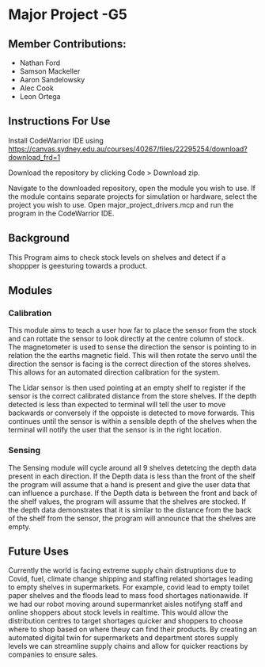 # Major Project -G5
## Member Contributions:
- Nathan Ford
- Samson Mackeller
- Aaron Sandelowsky
- Alec Cook
- Leon Ortega
## Instructions For Use
Install CodeWarrior IDE using https://canvas.sydney.edu.au/courses/40267/files/22295254/download?download_frd=1

Download the repository by clicking Code > Download zip.

Navigate to the downloaded repository, open the module you wish to use. If the module contains separate projects for simulation or hardware, select the project you wish to use. Open major_project_drivers.mcp and run the program in the CodeWarrior IDE.
## Background
This Program aims to check stock levels on shelves and detect if a shoppper is geesturing towards a product.
## Modules
### Calibration
This module aims to teach a user how far to place the sensor from the stock and can rottate the sensor to look directly at the centre column of stock. The magnetometer is used to sense the direction the sensor is pointing to in relation the the earths magnetic field. This will then rotate the servo until the direction the sensor is facing is the correct direction of the stores shelves. This allows for an automated direction calibration for the system.

The Lidar sensor is then used pointing at an empty shelf to register if the sensor is the correct calibrated distance from the store shelves. If the depth detected is less than expected to terminal will tell the user to move backwards or conversely if the oppoiste is detected to move forwards. This continues until the sensor is within a sensible depth of the shelves when the terminal will notify the user that the sensor is in the right location.

### Sensing
The Sensing module will cycle around all 9 shelves detetcing the depth data present in each direction. If the Depth data is less than the front of the shelf the program will assume that a hand is present and give the user data that can influence a purchase. If the Depth data is between the front and back of the shelf values, the program will assume that the shelves are stocked. If the depth data demonstrates that it is similar to the distance from the back of the shelf from the sensor, the program will announce that the shelves are empty.

## Future Uses
Currently the world is facing extreme supply chain distruptions due to Covid, fuel, climate change shipping and staffing related shortages leading to empty shelves in supermarkets. For example, covid lead to empty toilet paper shelves and the floods lead to mass food shortages nationawide. If we had our robot moving around supermanrket aisles notifyng staff and online shoppers about stock levels in realtime. This would allow the distribution centres to target shortages quicker and shoppers to choose where to shop based on where theuy can find their products. By creating an automated digital twin for supermarkets and department stores supply levels we can streamline supply chains and allow for quicker reactions by companies to ensure sales.
